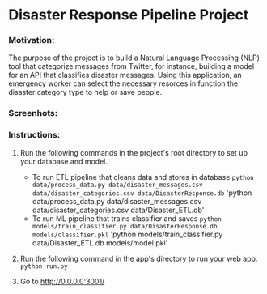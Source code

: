 # Disaster Response Pipeline Project

### Motivation:
The purpose of the project is to build a Natural Language Processing (NLP) tool that categorize messages from Twitter, for instance, building a model for an API that classifies disaster messages.
Using this application, an emergency worker can select the necessary resorces in function the disaster category type to help or save people.

### Screenhots:


### Instructions:
1. Run the following commands in the project's root directory to set up your database and model.

    - To run ETL pipeline that cleans data and stores in database
        `python data/process_data.py data/disaster_messages.csv data/disaster_categories.csv data/DisasterResponse.db`
        'python data/process_data.py data/disaster_messages.csv data/disaster_categories.csv data/Disaster_ETL.db'
    - To run ML pipeline that trains classifier and saves
        `python models/train_classifier.py data/DisasterResponse.db models/classifier.pkl`
        'python models/train_classifier.py data/Disaster_ETL.db models/model.pkl'

2. Run the following command in the app's directory to run your web app.
    `python run.py`

3. Go to http://0.0.0.0:3001/
